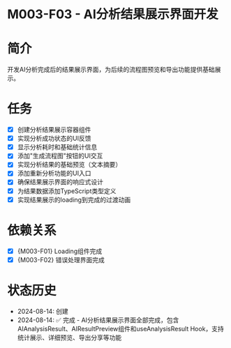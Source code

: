 # M003-F03 - AI分析结果展示界面开发

# 简介
开发AI分析完成后的结果展示界面，为后续的流程图预览和导出功能提供基础展示。

# 任务
- [x] 创建分析结果展示容器组件
- [x] 实现分析成功状态的UI反馈
- [x] 显示分析耗时和基础统计信息
- [x] 添加"生成流程图"按钮的UI交互
- [x] 实现分析结果的基础预览（文本摘要）
- [x] 添加重新分析功能的UI入口
- [x] 确保结果展示界面的响应式设计
- [x] 为结果数据添加TypeScript类型定义
- [x] 实现结果展示的loading到完成的过渡动画

# 依赖关系
- [x] {M003-F01} Loading组件完成
- [x] {M003-F02} 错误处理界面完成

# 状态历史
- 2024-08-14: 创建
- 2024-08-14: ✅ 完成 - AI分析结果展示界面全部完成，包含AIAnalysisResult、AIResultPreview组件和useAnalysisResult Hook，支持统计展示、详细预览、导出分享等功能
